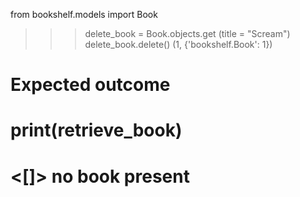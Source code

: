 from bookshelf.models import Book
>>> delete_book = Book.objects.get
(title = "Scream")
>>> delete_book.delete()
(1, {'bookshelf.Book': 1})

# Expected outcome 
 # print(retrieve_book)
  # <[]> no book present